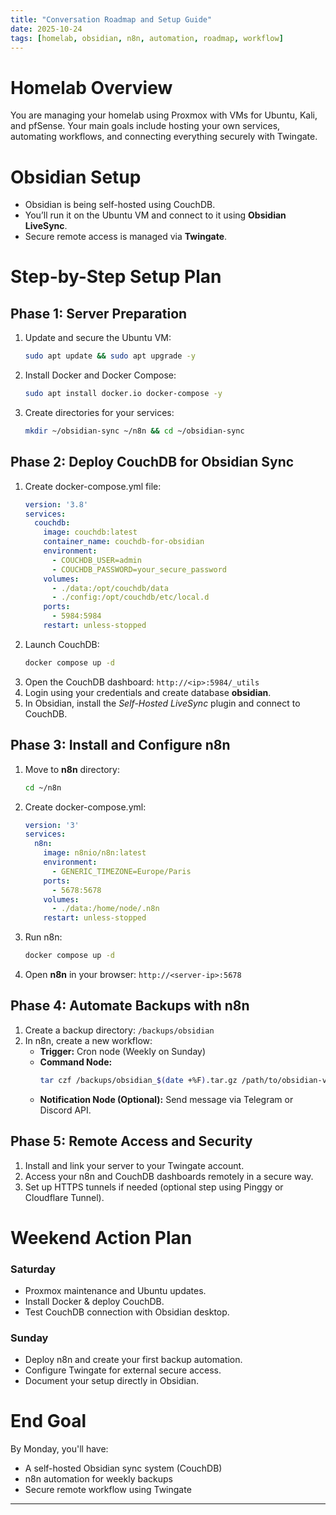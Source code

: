 ```yaml
---
title: "Conversation Roadmap and Setup Guide"
date: 2025-10-24
tags: [homelab, obsidian, n8n, automation, roadmap, workflow]
---
```


# Homelab Overview
You are managing your homelab using Proxmox with VMs for Ubuntu, Kali, and pfSense.
Your main goals include hosting your own services, automating workflows, and connecting everything securely with Twingate.

# Obsidian Setup
- Obsidian is being self-hosted using CouchDB.
- You’ll run it on the Ubuntu VM and connect to it using **Obsidian LiveSync**.
- Secure remote access is managed via **Twingate**.

# Step-by-Step Setup Plan

## Phase 1: Server Preparation
1. Update and secure the Ubuntu VM:
   ```bash
   sudo apt update && sudo apt upgrade -y
   ```
2. Install Docker and Docker Compose:
   ```bash
   sudo apt install docker.io docker-compose -y
   ```
3. Create directories for your services:
   ```bash
   mkdir ~/obsidian-sync ~/n8n && cd ~/obsidian-sync
   ```

## Phase 2: Deploy CouchDB for Obsidian Sync
1. Create docker-compose.yml file:
   ```yaml
   version: '3.8'
   services:
     couchdb:
       image: couchdb:latest
       container_name: couchdb-for-obsidian
       environment:
         - COUCHDB_USER=admin
         - COUCHDB_PASSWORD=your_secure_password
       volumes:
         - ./data:/opt/couchdb/data
         - ./config:/opt/couchdb/etc/local.d
       ports:
         - 5984:5984
       restart: unless-stopped
   ```
2. Launch CouchDB:
   ```bash
   docker compose up -d
   ```
3. Open the CouchDB dashboard: `http://<ip>:5984/_utils`
4. Login using your credentials and create database **obsidian**.
5. In Obsidian, install the *Self-Hosted LiveSync* plugin and connect to CouchDB.

## Phase 3: Install and Configure n8n
1. Move to **n8n** directory:
   ```bash
   cd ~/n8n
   ```
2. Create docker-compose.yml:
   ```yaml
   version: '3'
   services:
     n8n:
       image: n8nio/n8n:latest
       environment:
         - GENERIC_TIMEZONE=Europe/Paris
       ports:
         - 5678:5678
       volumes:
         - ./data:/home/node/.n8n
       restart: unless-stopped
   ```
3. Run n8n:
   ```bash
   docker compose up -d
   ```
4. Open **n8n** in your browser: `http://<server-ip>:5678`

## Phase 4: Automate Backups with n8n
1. Create a backup directory: `/backups/obsidian`
2. In n8n, create a new workflow:
   - **Trigger:** Cron node (Weekly on Sunday)
   - **Command Node:**
     ```bash
     tar czf /backups/obsidian_$(date +%F).tar.gz /path/to/obsidian-vault
     ```
   - **Notification Node (Optional):** Send message via Telegram or Discord API.

## Phase 5: Remote Access and Security
1. Install and link your server to your Twingate account.
2. Access your n8n and CouchDB dashboards remotely in a secure way.
3. Set up HTTPS tunnels if needed (optional step using Pinggy or Cloudflare Tunnel).

# Weekend Action Plan

### Saturday
- Proxmox maintenance and Ubuntu updates.
- Install Docker & deploy CouchDB.
- Test CouchDB connection with Obsidian desktop.

### Sunday
- Deploy n8n and create your first backup automation.
- Configure Twingate for external secure access.
- Document your setup directly in Obsidian.

# End Goal
By Monday, you'll have:
- A self-hosted Obsidian sync system (CouchDB)
- n8n automation for weekly backups
- Secure remote workflow using Twingate
---
